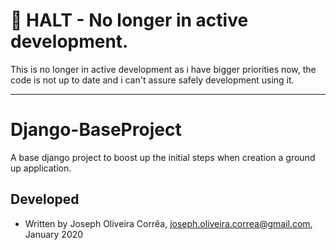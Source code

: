 # :construction: **HALT** - No longer in active development.
This is no longer in active development as i have bigger priorities now, the code is not up to date and i can't assure safely development using it.

---

# Django-BaseProject
 A base django project to boost up the initial steps when creation a ground up application.

## Developed 
 * Written by Joseph Oliveira Corrêa, <joseph.oliveira.correa@gmail.com>, January 2020

